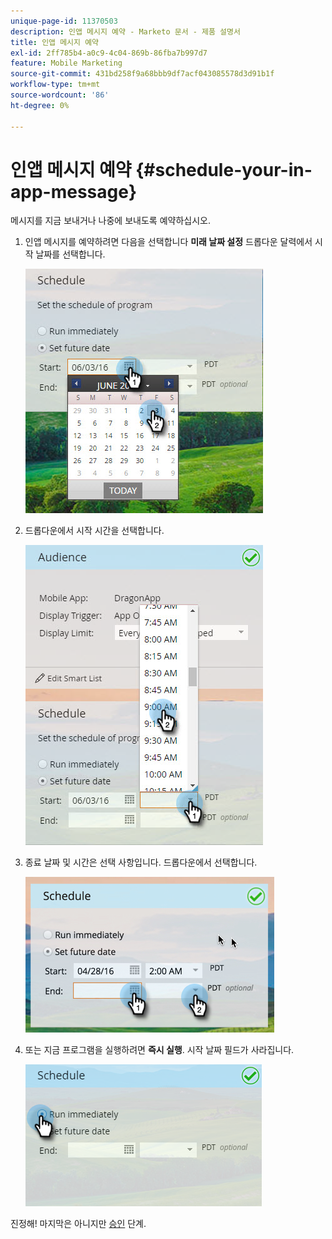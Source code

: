 ```yaml
---
unique-page-id: 11370503
description: 인앱 메시지 예약 - Marketo 문서 - 제품 설명서
title: 인앱 메시지 예약
exl-id: 2ff785b4-a0c9-4c04-869b-86fba7b997d7
feature: Mobile Marketing
source-git-commit: 431bd258f9a68bbb9df7acf043085578d3d91b1f
workflow-type: tm+mt
source-wordcount: '86'
ht-degree: 0%

---
```


# 인앱 메시지 예약 {#schedule-your-in-app-message}

메시지를 지금 보내거나 나중에 보내도록 예약하십시오.

1. 인앱 메시지를 예약하려면 다음을 선택합니다 **미래 날짜 설정** 드롭다운 달력에서 시작 날짜를 선택합니다.

   ![](assets/schedule-your-in-app-message-1.png)

1. 드롭다운에서 시작 시간을 선택합니다.

   ![](assets/schedule-your-in-app-message-2.png)

1. 종료 날짜 및 시간은 선택 사항입니다. 드롭다운에서 선택합니다.

   ![](assets/schedule-your-in-app-message-3.png)

1. 또는 지금 프로그램을 실행하려면 **즉시 실행**. 시작 날짜 필드가 사라집니다.

   ![](assets/schedule-your-in-app-message-4.png)

진정해! 마지막은 아니지만 [승인](/help/marketo/product-docs/mobile-marketing/in-app-messages/sending-your-in-app-message/approve-your-in-app-message.md) 단계.

